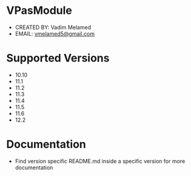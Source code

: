 # VPasModule
- CREATED BY: Vadim Melamed
- EMAIL: vmelamed5@gmail.com

# Supported Versions
- 10.10
- 11.1
- 11.2
- 11.3
- 11.4
- 11.5
- 11.6
- 12.2

# Documentation
- Find version specific README.md inside a specific version for more documentation
